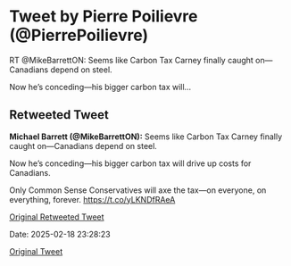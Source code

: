 # Tweet by Pierre Poilievre (@PierrePoilievre)

RT @MikeBarrettON: Seems like Carbon Tax Carney finally caught on—Canadians depend on steel.

Now he’s conceding—his bigger carbon tax will…

## Retweeted Tweet

**Michael Barrett (@MikeBarrettON):** Seems like Carbon Tax Carney finally caught on—Canadians depend on steel.

Now he’s conceding—his bigger carbon tax will drive up costs for Canadians.

Only Common Sense Conservatives will axe the tax—on everyone, on everything, forever. https://t.co/yLKNDfRAeA

[Original Retweeted Tweet](https://x.com/MikeBarrettON/status/1891176869430456568)

Date: 2025-02-18 23:28:23

[Original Tweet](https://x.com/PierrePoilievre/status/1891993194377744867)
